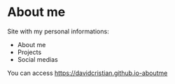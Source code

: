 # About me

Site with my personal informations:

- About me 
- Projects
- Social medias

You can access https://davidcristian.github.io-aboutme

